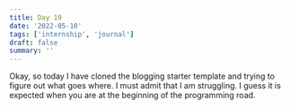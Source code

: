 ```yaml
---
title: Day 19
date: '2022-05-10'
tags: ['internship', 'journal']
draft: false
summary: ''
---
```


Okay, so today I have cloned the blogging starter template and trying to figure out what goes where. I must admit that I am struggling. I guess it is expected when you are at the beginning of the programming road.
